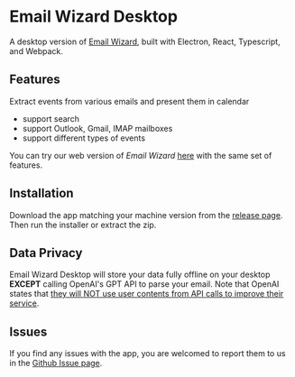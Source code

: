 # Email Wizard Desktop

A desktop version of [Email Wizard](https://github.com/dongmingli-Ben/email-wizard), built with Electron, React, Typescript, and Webpack.

## Features

Extract events from various emails and present them in calendar

- support search
- support Outlook, Gmail, IMAP mailboxes
- support different types of events

You can try our web version of _Email Wizard_ [here](https://www.toymaker-ben.online) with the same set of features.

## Installation

Download the app matching your machine version from the [release page](https://github.com/dongmingli-Ben/email-wizard-desktop/releases). Then run the installer or extract the zip.

## Data Privacy

Email Wizard Desktop will store your data fully offline on your desktop **EXCEPT** calling OpenAI's GPT API to parse your email. Note that OpenAI states that [they will NOT use user contents from API calls to improve their service](https://openai.com/security).

## Issues

If you find any issues with the app, you are welcomed to report them to us in the [Github Issue page](https://github.com/dongmingli-Ben/email-wizard-desktop/issues).
